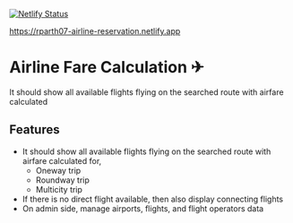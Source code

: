 [![Netlify Status](https://api.netlify.com/api/v1/badges/ac35063e-14ba-4d54-9d02-442b0731be52/deploy-status)](https://app.netlify.com/sites/rparth07-airline-reservation/deploys)

https://rparth07-airline-reservation.netlify.app

# Airline Fare Calculation ✈

It should show all available flights flying on the searched route with airfare calculated

## Features

- It should show all available flights flying on the searched route with airfare calculated for,
    - Oneway trip
    - Roundway trip
    - Multicity trip
- If there is no direct flight available, then also display connecting flights
- On admin side, manage airports, flights, and flight operators data